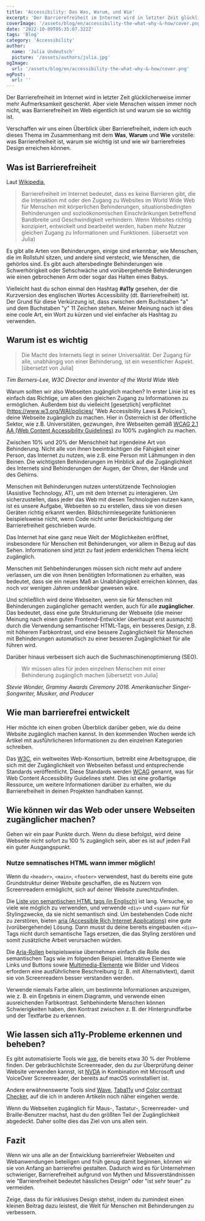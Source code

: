 ```yaml
---
title: 'Accessibility: Das Was, Warum, und Wie'
excerpt: 'Der Barrierefreiheit im Internet wird in letzter Zeit glücklicherweise immer mehr Aufmerksamkeit geschenkt. Aber viele Menschen wissen immer noch nicht, was Barrierefreiheit im Internet eigentlich ist und warum sie so wichtig ist. Verschaffen wir uns einen Überblick über Barrierefreiheit, indem ich euch in dieses Thema einführe ...'
coverImage: '/assets/blog/en/accessibility-the-what-why-&-how/cover.png'
date: '2022-10-09T05:35:07.322Z'
tags: 'Blog'
category: 'Accessibility'
author:
  name: 'Julia Undeutsch'
  picture: '/assets/authors/julia.jpg'
ogImage:
  url: '/assets/blog/en/accessibility-the-what-why-&-how/cover.png'
ogPost:
  url: ''
---
```


Der Barrierefreiheit im Internet wird in letzter Zeit glücklicherweise immer mehr Aufmerksamkeit geschenkt. Aber viele Menschen wissen immer noch nicht, was Barrierefreiheit im Web eigentlich ist und warum sie so wichtig ist.

Verschaffen wir uns einen Überblick über Barrierefreiheit, indem ich euch dieses Thema im Zusammenhang mit dem **Was**, **Warum** und **Wie** vorstelle: was Barrierefreiheit ist, warum sie wichtig ist und wie wir barrierefreies Design erreichen können.

## Was ist Barrierefreiheit

Laut [Wikipedia](https://en.wikipedia.org/wiki/Accessibility 'Wikipedia Definition Accessibility'),

> Barrierefreiheit im Internet bedeutet, dass es keine Barrieren gibt, die die Interaktion mit oder den Zugang zu Websites im World Wide Web für Menschen mit körperlichen Behinderungen, situationsbedingten Behinderungen und sozioökonomischen Einschränkungen betreffend Bandbreite und Geschwindigkeit verhindern. Wenn Websites richtig konzipiert, entwickelt und bearbeitet werden, haben mehr Nutzer gleichen Zugang zu Informationen und Funktionen. (übersetzt von Julia)

Es gibt alle Arten von Behinderungen, einige sind erkennbar, wie Menschen, die im Rollstuhl sitzen, und andere sind versteckt, wie Menschen, die gehörlos sind. Es gibt auch altersbedingte Behinderungen wie Schwerhörigkeit oder Sehschwäche und vorübergehende Behinderungen wie einen gebrochenen Arm oder sogar das Halten eines Babys.

Vielleicht hast du schon einmal den Hashtag **#a11y** gesehen, der die Kurzversion des englischen Wortes Accessibility (dt. Barrierefreiheit) ist. Der Grund für diese Verkürzung ist, dass zwischen dem Buchstaben "a" und dem Buchstaben "y" 11 Zeichen stehen. Meiner Meinung nach ist dies eine coole Art, ein Wort zu kürzen und viel einfacher als Hashtag zu verwenden.

## Warum ist es wichtig

> Die Macht des Internets liegt in seiner Universalität. Der Zugang für alle, unabhängig von einer Behinderung, ist ein wesentlicher Aspekt. [übersetzt von Julia]

_Tim Berners-Lee, W3C Director and inventor of the World Wide Web_

Warum sollten wir also Webseiten zugänglich machen? In erster Linie ist es einfach das Richtige, um allen den gleichen Zugang zu Informationen zu ermöglichen. Außerdem bist du vielleicht [gesetzlich] verpflichtet (https://www.w3.org/WAI/policies/ 'Web Accessibility Laws & Policies'), deine Webseite zugänglich zu machen. Hier in Österreich ist der öffentliche Sektor, wie z.B. Universitäten, gezwungen, ihre Webseiten gemäß [WCAG 2.1 AA (Web Content Accessibility Guidelines)](https://www.w3.org/WAI/standards-guidelines/wcag/) zu 100% zugänglich zu machen.

Zwischen 10% und 20% der Menschheit hat irgendeine Art von Behinderung. Nicht alle von ihnen beeinträchtigen die Fähigkeit einer Person, das Internet zu nutzen, wie z.B. eine Person mit Lähmungen in den Beinen. Die wichtigsten Behinderungen im Hinblick auf die Zugänglichkeit des Internets sind Behinderungen der Augen, der Ohren, der Hände und des Gehirns.

Menschen mit Behinderungen nutzen unterstützende Technologien (Assistive Technology, AT), um mit dem Internet zu interagieren. Um sicherzustellen, dass jeder das Web mit diesen Technologien nutzen kann, ist es unsere Aufgabe, Webseiten so zu erstellen, dass sie von diesen Geräten richtig erkannt werden. Bildschirmlesegeräte funktionieren beispielsweise nicht, wenn Code nicht unter Berücksichtigung der Barrierefreiheit geschrieben wurde.

Das Internet hat eine ganz neue Welt der Möglichkeiten eröffnet, insbesondere für Menschen mit Behinderungen, vor allem in Bezug auf das Sehen. Informationen sind jetzt zu fast jedem erdenklichen Thema leicht zugänglich.

Menschen mit Sehbehinderungen müssen sich nicht mehr auf andere verlassen, um die von ihnen benötigten Informationen zu erhalten, was bedeutet, dass sie ein neues Maß an Unabhängigkeit erreichen können, das noch vor wenigen Jahren undenkbar gewesen wäre.

Und schließlich wird deine Webseiten, wenn sie für Menschen mit Behinderungen zugänglicher gemacht werden, auch für alle **zugänglicher**. Das bedeutet, dass eine gute Strukturierung der Webseite (die meiner Meinung nach einen guten Frontend-Entwickler überhaupt erst ausmacht) durch die Verwendung semantischer HTML-Tags, ein besseres Design, z.B. mit höherem Farbkontrast, und eine bessere Zugänglichkeit für Menschen mit Behinderungen automatisch zu einer besseren Zugänglichkeit für alle führen wird.

Darüber hinaus verbessert sich auch die Suchmaschinenoptimierung (SEO).

> Wir müssen alles für jeden einzelnen Menschen mit einer Behinderung zugänglich machen [übersetzt von Julia]

_Stevie Wonder, Grammy Awards Ceremony 2016. Amerikanischer Singer-Songwriter, Musiker, and Producer_

## Wie man barrierefrei entwickelt

Hier möchte ich einen groben Überblick darüber geben, wie du deine Website zugänglich machen kannst. In den kommenden Wochen werde ich Artikel mit ausführlicheren Informationen zu den einzelnen Kategorien schreiben.

Das [W3C](https://www.w3.org/WAI/), ein weltweites Web-Konsortium, betreibt eine Arbeitsgruppe, die sich mit der Zugänglichkeit von Webseiten befasst und entsprechende Standards veröffentlicht. Diese Standards werden [WCAG](https://www.w3.org/WAI/standards-guidelines/wcag/) genannt, was für Web Content Accessibility Guidelines steht. Dies ist eine großartige Ressource, um weitere Informationen darüber zu erhalten, wie du Barrierefreiheit in deinen Projekten handhaben kannst.

## Wie können wir das Web oder unsere Webseiten zugänglicher machen?

Gehen wir ein paar Punkte durch. Wenn du diese befolgst, wird deine Webseite nicht sofort zu 100 % zugänglich sein, aber es ist auf jeden Fall ein guter Ausgangspunkt.

### Nutze semnatisches HTML wann immer möglich!

Wenn du `<header>`, `<main>`, `<footer>` verwendest, hast du bereits eine gute Grundstruktur deiner Website geschaffen, die es Nutzern von Screenreadern ermöglicht, sich auf deiner Website zurechtzufinden.

Die [Liste von semantischen HTML tags (in Englisch)](https://developer.mozilla.org/en-US/docs/Glossary/Semantics) ist lang. Versuche, so viele wie möglich zu verwenden, und verwende `<div>` und `<span>` nur für Stylingzwecke, da sie nicht semantisch sind.
Um bestehenden Code nicht zu zerstören, bieten [aria (Accessible Rich Internet Applications)](https://developer.mozilla.org/en-US/docs/Web/Accessibility/ARIA) eine gute (vorübergehende) Lösung. Dann musst du deine bereits eingebauten `<div>`-Tags nicht durch semantische Tags ersetzen, die das Styling zerstören und somit zusätzliche Arbeit verursachen würden.

Die [Aria-Rollen](https://developer.mozilla.org/en-US/docs/Web/Accessibility/ARIA/Roles) beispielsweise übernehmen einfach die Rolle des semantischen Tags wie im folgenden Beispiel. Interaktive Elemente wie Links und Buttons sowie [Multimedia-Elemente](https://developer.mozilla.org/en-US/docs/Web/Media/Formats) wie Bilder und Videos erfordern eine ausführlichere Beschreibung (z. B. mit Alternativtext), damit sie von Screenreadern besser verstanden werden.

Verwende niemals Farbe allein, um bestimmte Informationen anzuzeigen, wie z. B. ein Ergebnis in einem Diagramm, und verwende einen ausreichenden Farbkontrast. Sehbehinderte Menschen können Schwierigkeiten haben, den Kontrast zwischen z. B. der Hintergrundfarbe und der Textfarbe zu erkennen.

## Wie lassen sich a11y-Probleme erkennen und beheben?

Es gibt automatisierte Tools wie [axe](https://www.deque.com/axe/), die bereits etwa 30 % der Probleme finden. Der gebräuchlichste Screenreader, den du zur Überprüfung deiner Website verwenden kannst, ist [NVDA](https://www.nvaccess.org/download/) in Kombination mit Microsoft und VoiceOver Screenreader, der bereits auf macOS vorinstalliert ist.

Andere erwähnenswerte Tools sind [Wave](https://wave.webaim.org/), [Taba11y](https://chrome.google.com/webstore/detail/taba11y/aocppmckdocdjkphmofnklcjhdidgmga) und [Color contrast Checker](https://webaim.org/resources/contrastchecker/), auf die ich in anderen Artikeln noch näher eingehen werde.

Wenn du Webseiten zugänglich für Maus-, Tastatur-, Screenreader- und Braille-Benutzer machst, hast du den größten Teil der Zugänglichkeit abgedeckt. Daher sollte dies das Ziel von uns allen sein.

## Fazit

Wenn wir uns alle an der Entwicklung barrierefreier Webseiten und Webanwendungen beteiligen und früh genug damit beginnen, können wir sie von Anfang an barrierefrei gestalten. Dadurch wird es für Unternehmen schwieriger, Barrierefreiheit aufgrund von Mythen und Missverständnissen wie "Barrierefreiheit bedeutet hässliches Design" oder "ist sehr teuer" zu vermeiden.

Zeige, dass du für inklusives Design stehst, indem du zumindest einen kleinen Beitrag dazu leistest, die Welt für Menschen mit Behinderungen zu verbessern.
